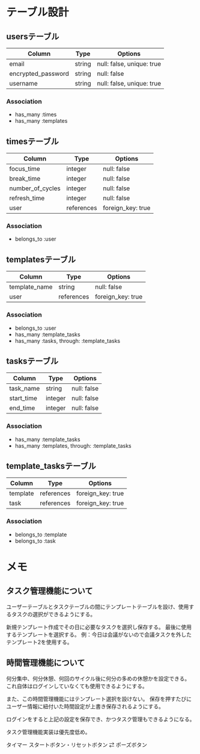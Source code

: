 # テーブル設計

## usersテーブル

| Column             | Type    | Options                   |
| ------------------ | ------- | ------------------------- |
| email              | string  | null: false, unique: true |
| encrypted_password | string  | null: false               |
| username           | string  | null: false, unique: true |

### Association

- has_many :times
- has_many :templates


## timesテーブル

| Column           | Type       | Options           |
| ---------------- | ---------- | ----------------- |
| focus_time       | integer    | null: false       |
| break_time       | integer    | null: false       |
| number_of_cycles | integer    | null: false       |
| refresh_time     | integer    | null: false       |
| user             | references | foreign_key: true |

### Association

- belongs_to :user


## templatesテーブル

| Column        | Type       | Options           |
| ------------- | ---------- | ----------------- |
| template_name | string     | null: false       |
| user          | references | foreign_key: true |

### Association

- belongs_to :user
- has_many :template_tasks
- has_many :tasks, through: :template_tasks


## tasksテーブル

| Column     | Type       | Options           |
| ---------- | ---------- | ----------------- |
| task_name  | string     | null: false       |
| start_time | integer    | null: false       |
| end_time   | integer    | null: false       |

### Association

- has_many :template_tasks
- has_many :templates, through: :template_tasks


## template_tasksテーブル

| Column   | Type       | Options           |
| -------- | ---------- | ----------------- |
| template | references | foreign_key: true |
| task     | references | foreign_key: true |

### Association

- belongs_to :template
- belongs_to :task



# メモ

## タスク管理機能について

ユーザーテーブルとタスクテーブルの間にテンプレートテーブルを設け、使用するタスクの選択ができるようにする。

新規テンプレート作成でその日に必要なタスクを選択し保存する。
最後に使用するテンプレートを選択する。
例：今日は会議がないので会議タスクを外したテンプレート2を使用する。


## 時間管理機能について

何分集中、何分休憩、何回のサイクル後に何分の多めの休憩かを設定できる。
これ自体はログインしていなくても使用できるようにする。

また、この時間管理機能にはテンプレート選択を設けない。
保存を押すたびにユーザー情報に紐付いた時間設定が上書き保存されるようにする。

ログインをすると上記の設定を保存でき、かつタスク管理もできるようになる。

タスク管理機能実装は優先度低め。

タイマー  スタートボタン・リセットボタン ⇄ ポーズボタン
